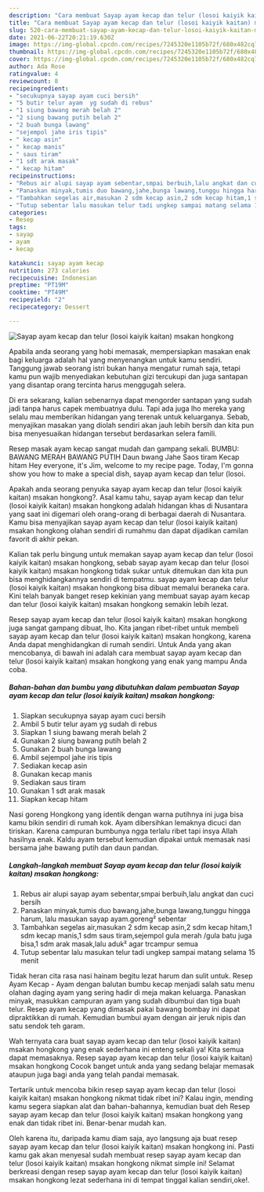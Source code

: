 ```yaml
---
description: "Cara membuat Sayap ayam kecap dan telur (losoi kaiyik kaitan) msakan hongkong yang nikmat Untuk Jualan"
title: "Cara membuat Sayap ayam kecap dan telur (losoi kaiyik kaitan) msakan hongkong yang nikmat Untuk Jualan"
slug: 520-cara-membuat-sayap-ayam-kecap-dan-telur-losoi-kaiyik-kaitan-msakan-hongkong-yang-nikmat-untuk-jualan
date: 2021-06-22T20:21:19.630Z
image: https://img-global.cpcdn.com/recipes/7245320e1105b72f/680x482cq70/sayap-ayam-kecap-dan-telur-losoi-kaiyik-kaitan-msakan-hongkong-foto-resep-utama.jpg
thumbnail: https://img-global.cpcdn.com/recipes/7245320e1105b72f/680x482cq70/sayap-ayam-kecap-dan-telur-losoi-kaiyik-kaitan-msakan-hongkong-foto-resep-utama.jpg
cover: https://img-global.cpcdn.com/recipes/7245320e1105b72f/680x482cq70/sayap-ayam-kecap-dan-telur-losoi-kaiyik-kaitan-msakan-hongkong-foto-resep-utama.jpg
author: Ada Rose
ratingvalue: 4
reviewcount: 8
recipeingredient:
- "secukupnya sayap ayam cuci bersih"
- "5 butir telur ayam  yg sudah di rebus"
- "1 siung bawang merah belah 2"
- "2 siung bawang putih belah 2"
- "2 buah bunga lawang"
- "sejempol jahe iris tipis"
- " kecap asin"
- " kecap manis"
- " saus tiram"
- "1 sdt arak masak"
- " kecap hitam"
recipeinstructions:
- "Rebus air alupi sayap ayam sebentar,smpai berbuih,lalu angkat dan cuci bersih"
- "Panaskan minyak,tumis duo bawang,jahe,bunga lawang,tunggu hingga harum, lalu masukan sayap ayam.goreng² sebentar"
- "Tambahkan segelas air,masukan 2 sdm kecap asin,2 sdm kecap hitam,1 sdm kecap manis,1 sdm saus tiram,sejempol gula merah /gula batu juga bisa,1 sdm arak masak,lalu aduk² agar trcampur semua"
- "Tutup sebentar lalu masukan telur tadi ungkep sampai matang selama 15 menit"
categories:
- Resep
tags:
- sayap
- ayam
- kecap

katakunci: sayap ayam kecap 
nutrition: 273 calories
recipecuisine: Indonesian
preptime: "PT19M"
cooktime: "PT49M"
recipeyield: "2"
recipecategory: Dessert

---
```



![Sayap ayam kecap dan telur (losoi kaiyik kaitan) msakan hongkong](https://img-global.cpcdn.com/recipes/7245320e1105b72f/680x482cq70/sayap-ayam-kecap-dan-telur-losoi-kaiyik-kaitan-msakan-hongkong-foto-resep-utama.jpg)

Apabila anda seorang yang hobi memasak, mempersiapkan masakan enak bagi keluarga adalah hal yang menyenangkan untuk kamu sendiri. Tanggung jawab seorang istri bukan hanya mengatur rumah saja, tetapi kamu pun wajib menyediakan kebutuhan gizi tercukupi dan juga santapan yang disantap orang tercinta harus menggugah selera.

Di era  sekarang, kalian sebenarnya dapat mengorder santapan yang sudah jadi tanpa harus capek membuatnya dulu. Tapi ada juga lho mereka yang selalu mau memberikan hidangan yang terenak untuk keluarganya. Sebab, menyajikan masakan yang diolah sendiri akan jauh lebih bersih dan kita pun bisa menyesuaikan hidangan tersebut berdasarkan selera famili. 

Resep masak ayam kecap sangat mudah dan gampang sekali. BUMBU: BAWANG MERAH BAWANG PUTIH Daun bwang Jahe Saos tiram Kecap hitam Hey everyone, it&#39;s Jim, welcome to my recipe page. Today, I&#39;m gonna show you how to make a special dish, sayap ayam kecap dan telur (losoi.

Apakah anda seorang penyuka sayap ayam kecap dan telur (losoi kaiyik kaitan) msakan hongkong?. Asal kamu tahu, sayap ayam kecap dan telur (losoi kaiyik kaitan) msakan hongkong adalah hidangan khas di Nusantara yang saat ini digemari oleh orang-orang di berbagai daerah di Nusantara. Kamu bisa menyajikan sayap ayam kecap dan telur (losoi kaiyik kaitan) msakan hongkong olahan sendiri di rumahmu dan dapat dijadikan camilan favorit di akhir pekan.

Kalian tak perlu bingung untuk memakan sayap ayam kecap dan telur (losoi kaiyik kaitan) msakan hongkong, sebab sayap ayam kecap dan telur (losoi kaiyik kaitan) msakan hongkong tidak sukar untuk ditemukan dan kita pun bisa menghidangkannya sendiri di tempatmu. sayap ayam kecap dan telur (losoi kaiyik kaitan) msakan hongkong bisa dibuat memalui beraneka cara. Kini telah banyak banget resep kekinian yang membuat sayap ayam kecap dan telur (losoi kaiyik kaitan) msakan hongkong semakin lebih lezat.

Resep sayap ayam kecap dan telur (losoi kaiyik kaitan) msakan hongkong juga sangat gampang dibuat, lho. Kita jangan ribet-ribet untuk membeli sayap ayam kecap dan telur (losoi kaiyik kaitan) msakan hongkong, karena Anda dapat menghidangkan di rumah sendiri. Untuk Anda yang akan mencobanya, di bawah ini adalah cara membuat sayap ayam kecap dan telur (losoi kaiyik kaitan) msakan hongkong yang enak yang mampu Anda coba.

<!--inarticleads1-->

##### Bahan-bahan dan bumbu yang dibutuhkan dalam pembuatan Sayap ayam kecap dan telur (losoi kaiyik kaitan) msakan hongkong:

1. Siapkan secukupnya sayap ayam cuci bersih
1. Ambil 5 butir telur ayam  yg sudah di rebus
1. Siapkan 1 siung bawang merah belah 2
1. Gunakan 2 siung bawang putih belah 2
1. Gunakan 2 buah bunga lawang
1. Ambil sejempol jahe iris tipis
1. Sediakan  kecap asin
1. Gunakan  kecap manis
1. Sediakan  saus tiram
1. Gunakan 1 sdt arak masak
1. Siapkan  kecap hitam


Nasi goreng Hongkong yang identik dengan warna putihnya ini juga bisa kamu bikin sendiri di rumah kok. Ayam dibersihkan lemaknya dicuci dan tiriskan. Karena campuran bumbunya ngga terlalu ribet tapi insya Allah hasilnya enak. Kaldu ayam tersebut kemudian dipakai untuk memasak nasi bersama jahe bawang putih dan daun pandan. 

<!--inarticleads2-->

##### Langkah-langkah membuat Sayap ayam kecap dan telur (losoi kaiyik kaitan) msakan hongkong:

1. Rebus air alupi sayap ayam sebentar,smpai berbuih,lalu angkat dan cuci bersih
1. Panaskan minyak,tumis duo bawang,jahe,bunga lawang,tunggu hingga harum, lalu masukan sayap ayam.goreng² sebentar
1. Tambahkan segelas air,masukan 2 sdm kecap asin,2 sdm kecap hitam,1 sdm kecap manis,1 sdm saus tiram,sejempol gula merah /gula batu juga bisa,1 sdm arak masak,lalu aduk² agar trcampur semua
1. Tutup sebentar lalu masukan telur tadi ungkep sampai matang selama 15 menit


Tidak heran cita rasa nasi hainam begitu lezat harum dan sulit untuk. Resep Ayam Kecap - Ayam dengan balutan bumbu kecap menjadi salah satu menu olahan daging ayam yang sering hadir di meja makan keluarga. Panaskan minyak, masukkan campuran ayam yang sudah dibumbui dan tiga buah telur. Resep ayam kecap yang dimasak pakai bawang bombay ini dapat dipraktikkan di rumah. Kemudian bumbui ayam dengan air jeruk nipis dan satu sendok teh garam. 

Wah ternyata cara buat sayap ayam kecap dan telur (losoi kaiyik kaitan) msakan hongkong yang enak sederhana ini enteng sekali ya! Kita semua dapat memasaknya. Resep sayap ayam kecap dan telur (losoi kaiyik kaitan) msakan hongkong Cocok banget untuk anda yang sedang belajar memasak ataupun juga bagi anda yang telah pandai memasak.

Tertarik untuk mencoba bikin resep sayap ayam kecap dan telur (losoi kaiyik kaitan) msakan hongkong nikmat tidak ribet ini? Kalau ingin, mending kamu segera siapkan alat dan bahan-bahannya, kemudian buat deh Resep sayap ayam kecap dan telur (losoi kaiyik kaitan) msakan hongkong yang enak dan tidak ribet ini. Benar-benar mudah kan. 

Oleh karena itu, daripada kamu diam saja, ayo langsung aja buat resep sayap ayam kecap dan telur (losoi kaiyik kaitan) msakan hongkong ini. Pasti kamu gak akan menyesal sudah membuat resep sayap ayam kecap dan telur (losoi kaiyik kaitan) msakan hongkong nikmat simple ini! Selamat berkreasi dengan resep sayap ayam kecap dan telur (losoi kaiyik kaitan) msakan hongkong lezat sederhana ini di tempat tinggal kalian sendiri,oke!.

